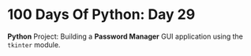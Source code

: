 # 100 Days Of Python: Day 29

**Python** Project: Building a **Password Manager** GUI application using the `tkinter` module.
